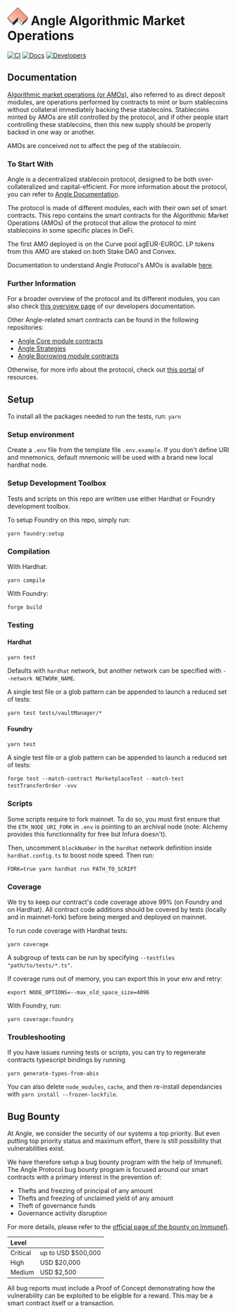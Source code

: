 # <img src="logo.svg" alt="Angle Algorithmic Market Operations" height="40px"> Angle Algorithmic Market Operations

[![CI](https://github.com/AngleProtocol/AMO/workflows/CI/badge.svg)](https://github.com/AngleProtocol/AMO/actions?query=workflow%3ACI)
[![Docs](https://img.shields.io/badge/docs-%F0%9F%93%84-blue)](https://docs.angle.money/other-aspects/amo)
[![Developers](https://img.shields.io/badge/developers-%F0%9F%93%84-pink)](https://developers.angle.money)

## Documentation

[Algorithmic market operations (or AMOs)](https://docs.angle.money/stablecoins-side-modules/amo), also referred to as direct deposit modules, are operations performed by contracts to mint or burn stablecoins without collateral immediately backing these stablecoins. Stablecoins minted by AMOs are still controlled by the protocol, and if other people start controlling these stablecoins, then this new supply should be properly backed in one way or another.

AMOs are conceived not to affect the peg of the stablecoin.

### To Start With

Angle is a decentralized stablecoin protocol, designed to be both over-collateralized and capital-efficient. For more information about the protocol, you can refer to [Angle Documentation](https://docs.angle.money).

The protocol is made of different modules, each with their own set of smart contracts. This repo contains the smart contracts for the Algorithmic Market Operations (AMOs) of the protocol that allow the protocol to mint stablecoins in some specific places in DeFi.

The first AMO deployed is on the Curve pool agEUR-EUROC. LP tokens from this AMO are staked on both Stake DAO and Convex.

Documentation to understand Angle Protocol's AMOs is available [here](https://docs.angle.money/other-aspects/amo).

### Further Information

For a broader overview of the protocol and its different modules, you can also check [this overview page](https://developers.angle.money) of our developers documentation.

Other Angle-related smart contracts can be found in the following repositories:

- [Angle Core module contracts](https://github.com/AngleProtocol/angle-core)
- [Angle Strategies](https://github.com/AngleProtocol/angle-strategies)
- [Angle Borrowing module contracts](https://github.com/AngleProtocol/borrow-contracts)

Otherwise, for more info about the protocol, check out [this portal](https://linktr.ee/angleprotocol) of resources.

## Setup

To install all the packages needed to run the tests, run:
`yarn`

### Setup environment

Create a `.env` file from the template file `.env.example`.
If you don't define URI and mnemonics, default mnemonic will be used with a brand new local hardhat node.

### Setup Development Toolbox

Tests and scripts on this repo are written use either Hardhat or Foundry development toolbox.

To setup Foundry on this repo, simply run:

```shell
yarn foundry:setup
```

### Compilation

With Hardhat:

```shell
yarn compile
```

With Foundry:

```shell
forge build
```

### Testing

#### Hardhat

```shell
yarn test
```

Defaults with `hardhat` network, but another network can be specified with `--network NETWORK_NAME`.

A single test file or a glob pattern can be appended to launch a reduced set of tests:

```shell
yarn test tests/vaultManager/*
```

#### Foundry

```shell
yarn test
```

A single test file or a glob pattern can be appended to launch a reduced set of tests:

```shell
forge test --match-contract MarketplaceTest --match-test testTransferOrder -vvv
```

### Scripts

Some scripts require to fork mainnet. To do so, you must first ensure that the `ETH_NODE_URI_FORK` in `.env` is pointing to an archival node (note: Alchemy provides this functionnality for free but Infura doesn't).

Then, uncomment `blockNumber` in the `hardhat` network definition inside `hardhat.config.ts` to boost node speed.
Then run:

```shell
FORK=true yarn hardhat run PATH_TO_SCRIPT
```

### Coverage

We try to keep our contract's code coverage above 99% (on Foundry and on Hardhat). All contract code additions should be covered by tests (locally and in mainnet-fork) before being merged and deployed on mainnet.

To run code coverage with Hardhat tests:

```shell
yarn coverage
```

A subgroup of tests can be run by specifying `--testfiles "path/to/tests/*.ts"`.

If coverage runs out of memory, you can export this in your env and retry:

```shell
export NODE_OPTIONS=--max_old_space_size=4096
```

With Foundry, run:

```shell
yarn coverage:foundry
```

### Troubleshooting

If you have issues running tests or scripts, you can try to regenerate contracts typescript bindings by running

```shell
yarn generate-types-from-abis
```

You can also delete `node_modules`, `cache`, and then re-install dependancies with `yarn install --frozen-lockfile`.

## Bug Bounty

At Angle, we consider the security of our systems a top priority. But even putting top priority status and maximum effort, there is still possibility that vulnerabilities exist.

We have therefore setup a bug bounty program with the help of Immunefi. The Angle Protocol bug bounty program is focused around our smart contracts with a primary interest in the prevention of:

- Thefts and freezing of principal of any amount
- Thefts and freezing of unclaimed yield of any amount
- Theft of governance funds
- Governance activity disruption

For more details, please refer to the [official page of the bounty on Immunefi](https://immunefi.com/bounty/angleprotocol/).

| Level    |                     |
| :------- | :------------------ |
| Critical | up to USD \$500,000 |
| High     | USD \$20,000        |
| Medium   | USD \$2,500         |

All bug reports must include a Proof of Concept demonstrating how the vulnerability can be exploited to be eligible for a reward. This may be a smart contract itself or a transaction.
